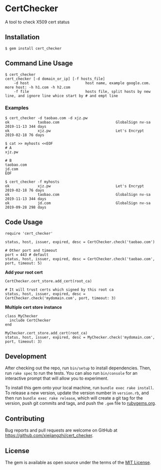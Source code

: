 # CertChecker

A tool to check X509 cert status

## Installation

```
$ gem install cert_checker
```

## Command Line Usage


```
$ cert_checker
cert_checker [-d domain_or_ip] [-f hosts_file]
    -d host                          host name, example google.com. more host: -h h1.com -h h2.com
    -f file                          hosts file, split hosts by new line, and ignore line whice start by # and empt line
```

### Examples

```
$ cert_checker -d taobao.com -d xjz.pw
ok             taobao.com                          GlobalSign nv-sa     2019-11-13 344 days
ok             xjz.pw                              Let's Encrypt        2019-02-18 76 days

$ cat >> myhosts <<EOF
# A
xjz.pw

# B
taobao.com
jd.com
EOF

$ cert_checker -f myhosts
ok             xjz.pw                              Let's Encrypt        2019-02-18 76 days
ok             taobao.com                          GlobalSign nv-sa     2019-11-13 344 days
ok             jd.com                              GlobalSign nv-sa     2019-09-28 298 days
```

## Code Usage 

```
require 'cert_checker'

status, host, issuer, expired, desc = CertChecker.check('taobao.com')

# Other port and timeout
port = 443 # default
status, host, issuer, expired, desc = CertChecker.check('taobao.com', port, timeout: 5)
```

**Add your root cert**

```
CertChecker.cert_store.add_cert(root_ca)

# It will trust certs which signed by this root ca
status, host, issuer, expired, desc = CertChecker.check('mydomain.com', port, timeout: 3)
```

**Multiple cert store instance**

```
class MyChecker
  include CertChecker
end

MyChecker.cert_store.add_cert(root_ca)
status, host, issuer, expired, desc = MyChecker.check('mydomain.com', port, timeout: 3)
```

## Development

After checking out the repo, run `bin/setup` to install dependencies. Then, run `rake spec` to run the tests. You can also run `bin/console` for an interactive prompt that will allow you to experiment.

To install this gem onto your local machine, run `bundle exec rake install`. To release a new version, update the version number in `version.rb`, and then run `bundle exec rake release`, which will create a git tag for the version, push git commits and tags, and push the `.gem` file to [rubygems.org](https://rubygems.org).

## Contributing

Bug reports and pull requests are welcome on GitHub at https://github.com/xiejiangzhi/cert_checker.

## License

The gem is available as open source under the terms of the [MIT License](https://opensource.org/licenses/MIT).
